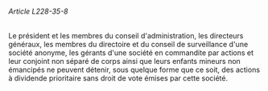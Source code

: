 ###### Article L228-35-8

Le président et les membres du conseil d'administration, les directeurs généraux, les membres du directoire et du conseil de surveillance d'une société anonyme, les gérants d'une société en commandite par actions et leur conjoint non séparé de corps ainsi que leurs enfants mineurs non émancipés ne peuvent détenir, sous quelque forme que ce soit, des actions à dividende prioritaire sans droit de vote émises par cette société.

